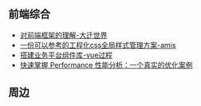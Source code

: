 ## 前端综合

- [对前端框架的理解-大迁世界](https://mp.weixin.qq.com/s/ECQAxwAXISumKddHeyOIKw)
- [一份可以参考的工程化css全局样式管理方案-amis](https://baidu.gitee.io/amis/zh-CN/docs/concepts/style)
- [搭建业务平台组件库-vue过程](https://mp.weixin.qq.com/s/cCPTQLDB6gRPeQNmTJYNKw)
- [快速掌握 Performance 性能分析：一个真实的优化案例](https://mp.weixin.qq.com/s/T_Z_xKByZwbrvERoG-1OFw)





## 周边

